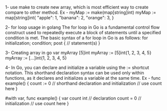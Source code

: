 1- use make to create new array, which is most efficient way to create compare to other method.
Ex - 
myMap := make(map[string]int)
myMap := map[string]int{
    "apple":  1,
    "banana": 2,
    "orange": 3,
}

2- for loop usage in golang
The for loop in Go is a fundamental control flow construct used to repeatedly execute a block of statements until a specified condition is met.
The basic syntax of a for loop in Go is as follows:
for initialization; condition; post {
    // statement(s)
}


3- Creating array in go
var myArray [5]int
myArray := [5]int{1, 2, 3, 4, 5}
myArray := [...]int{1, 2, 3, 4, 5}

4- In Go, you can declare and initialize a variable using the := shortcut notation. This shorthand declaration syntax can be used only within functions, as it declares and initializes a variable at the same time.
Ex - func example() {
    count := 0 // shorthand declaration and initialization
    // use count here
}

#with var,
func example() {
    var count int // declaration
    count = 0 // initialization
    // use count here
}

